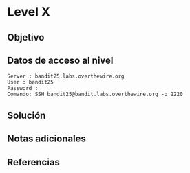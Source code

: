 # Level X
## Objetivo
## Datos de acceso al nivel
```
Server : bandit25.labs.overthewire.org
User : bandit25
Password : 
Comando: SSH bandit25@bandit.labs.overthewire.org -p 2220
```
## Solución 
## Notas adicionales
## Referencias